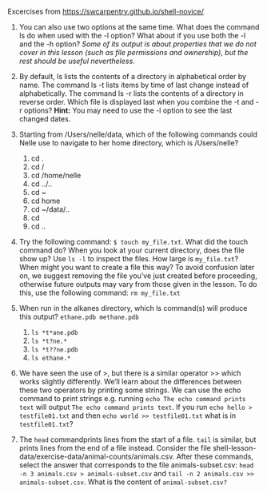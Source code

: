 Excercises from https://swcarpentry.github.io/shell-novice/
1) You can also use two options at the same time. What does the command ls do when used with the -l option? What about if you use both the -l and the -h option? *Some of its output is about properties that we do not cover in this lesson (such as file permissions and ownership), but the rest should be useful nevertheless.*
2) By default, ls lists the contents of a directory in alphabetical order by name. The command ls -t lists items by time of last change instead of alphabetically. The command ls -r lists the contents of a directory in reverse order. Which file is displayed last when you combine the -t and -r options? **Hint:** You may need to use the -l option to see the last changed dates.
3) Starting from /Users/nelle/data, which of the following commands could Nelle use to navigate to her home directory, which is /Users/nelle?
    1. cd .
    2. cd /
    3. cd /home/nelle
    4. cd ../..
    5. cd ~
    6. cd home
    7. cd ~/data/..
    8. cd
    9. cd ..
4) Try the following command:
`$ touch my_file.txt`.
What did the touch command do? When you look at your current directory, does the file show up? Use `ls -l` to inspect the files. How large is `my_file.txt`? When might you want to create a file this way? To avoid confusion later on, we suggest removing the file you’ve just created before proceeding, otherwise future outputs may vary from those given in the lesson. To do this, use the following command: `rm my_file.txt`

5) When run in the alkanes directory, which ls command(s) will produce this output? `ethane.pdb methane.pdb`
    1. `ls *t*ane.pdb`
    2. `ls *t?ne.*`
    3. `ls *t??ne.pdb`
    4. `ls ethane.*`

6) We have seen the use of >, but there is a similar operator >> which works slightly differently. We’ll learn about the differences between these two operators by printing some strings. We can use the echo command to print strings e.g. running `echo The echo command prints text` will output `The echo command prints text`. If you run `echo hello > testfile01.txt` and then `echo world >> testfile01.txt` what is in `testfile01.txt`?

7) The `head` commandprints lines from the start of a file. `tail` is similar, but prints lines from the end of a file instead. Consider the file shell-lesson-data/exercise-data/animal-counts/animals.csv. After these commands, select the answer that corresponds to the file animals-subset.csv:
`head -n 3 animals.csv > animals-subset.csv` and `tail -n 2 animals.csv >> animals-subset.csv`. What is the content of `animal-subset.csv?`